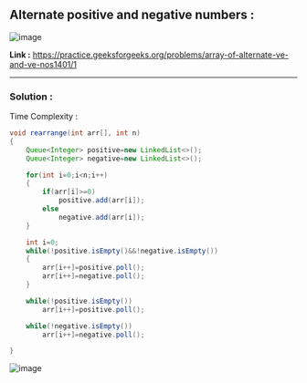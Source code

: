 ## Alternate positive and negative numbers :

![image](https://user-images.githubusercontent.com/23376002/180260952-e72cf7c1-697d-4252-ae5c-488f200c7cff.png)


**Link :** https://practice.geeksforgeeks.org/problems/array-of-alternate-ve-and-ve-nos1401/1


-------------------------------------------------------------------------------------------------------------------------------------------------------


### Solution :

Time Complexity :


```java
void rearrange(int arr[], int n) 
{
    Queue<Integer> positive=new LinkedList<>();
    Queue<Integer> negative=new LinkedList<>();

    for(int i=0;i<n;i++)
    {
        if(arr[i]>=0)
            positive.add(arr[i]);
        else 
            negative.add(arr[i]);
    }

    int i=0;
    while(!positive.isEmpty()&&!negative.isEmpty())
    {
        arr[i++]=positive.poll();
        arr[i++]=negative.poll();
    }

    while(!positive.isEmpty())
        arr[i++]=positive.poll();

    while(!negative.isEmpty())
        arr[i++]=negative.poll();

}

```

![image](https://user-images.githubusercontent.com/23376002/227758055-33abce6a-e600-42c9-abb8-eb15e97656ed.png)




